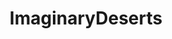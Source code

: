 ---
title: ImaginaryDeserts
crosslinks:
- ImaginaryWorlds
- ImaginaryAdventurers
- ImaginaryArrakis
- ImaginaryMerchants
---